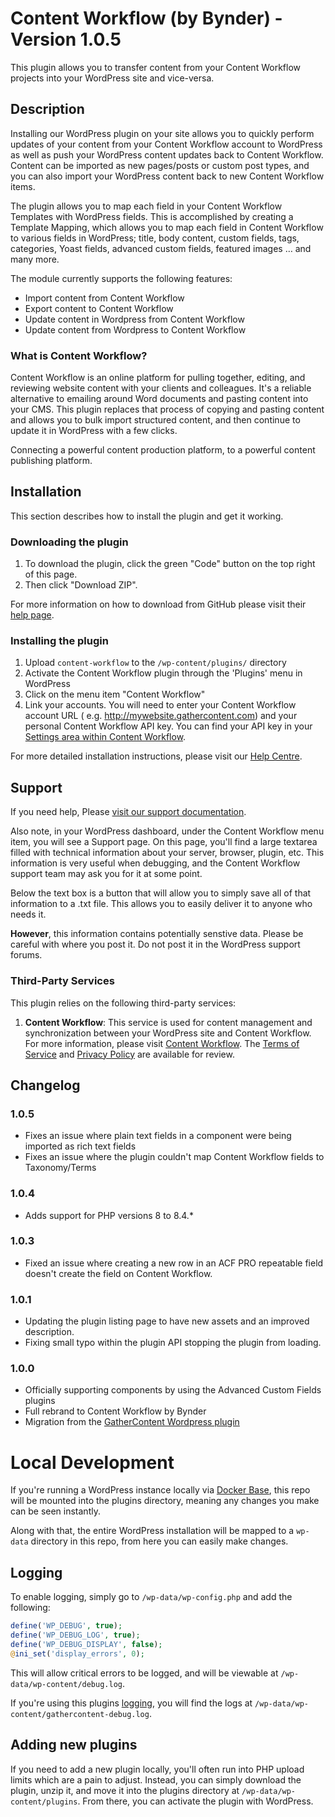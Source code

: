 # Content Workflow (by Bynder) - Version 1.0.5 #

This plugin allows you to transfer content from your Content Workflow projects into your WordPress site and vice-versa.

## Description ##

Installing our WordPress plugin on your site allows you to quickly perform updates of your content from your Content
Workflow account to WordPress as well as push your WordPress content updates back to Content Workflow. Content can be
imported as new pages/posts or custom post types, and you can also import your WordPress content back to new Content
Workflow items.

The plugin allows you to map each field in your Content Workflow Templates with WordPress fields. This is accomplished
by creating a Template Mapping, which allows you to map each field in Content Workflow to various fields in WordPress;
title, body content, custom fields, tags, categories, Yoast fields, advanced custom fields, featured images … and many
more.

The module currently supports the following features:

* Import content from Content Workflow
* Export content to Content Workflow
* Update content in Wordpress from Content Workflow
* Update content from Wordpress to Content Workflow

### What is Content Workflow?

Content Workflow is an online platform for pulling together, editing, and reviewing website content with your clients
and colleagues. It's a reliable alternative to emailing around Word documents and pasting content into your CMS. This
plugin replaces that process of copying and pasting content and allows you to bulk import structured content, and then
continue to update it in WordPress with a few clicks.

Connecting a powerful content production platform, to a powerful content publishing platform.

## Installation ##

This section describes how to install the plugin and get it working.

### Downloading the plugin ###

1. To download the plugin, click the green "Code" button on the top right of this page.
2. Then click "Download ZIP".

For more information on how to download from GitHub please visit
their [help page](https://docs.github.com/en/repositories/working-with-files/using-files/downloading-source-code-archives).

### Installing the plugin ###

1. Upload `content-workflow` to the `/wp-content/plugins/` directory
2. Activate the Content Workflow plugin through the 'Plugins' menu in WordPress
3. Click on the menu item "Content Workflow"
4. Link your accounts. You will need to enter your Content Workflow account URL (
   e.g. http://mywebsite.gathercontent.com) and your personal Content Workflow API key. You can find your API key in
   your [Settings area within Content Workflow](https://gathercontent.com/developers/authentication/).

For more detailed installation instructions, please visit
our [Help Centre](http://help.gathercontent.com/importing-and-exporting-content#wordpress-integration).

## Support ##

If you need help,
Please [visit our support documentation](http://help.gathercontent.com/importing-and-exporting-content#wordpress-integration).

Also note, in your WordPress dashboard, under the Content Workflow menu item, you will see a Support page. On this page,
you'll find a large textarea filled with technical information about your server, browser, plugin, etc. This information
is very useful when debugging, and the Content Workflow support team may ask you for it at some point.

Below the text box is a button that will allow you to simply save all of that information to a .txt file. This allows
you to easily deliver it to anyone who needs it.

**However**, this information contains potentially senstive data. Please be careful with where you post it. Do not post
it in the WordPress support forums.

### Third-Party Services ###

This plugin relies on the following third-party services:

1. **Content Workflow**: This service is used for content management and synchronization between your WordPress site and
   Content Workflow. For more information, please
   visit [Content Workflow](https://www.bynder.com/en/products/content-workflow/).
   The [Terms of Service](https://gathercontent.com/legal/terms-of-service)
   and [Privacy Policy](https://www.bynder.com/en/legal/privacy-policy/) are available for review.

## Changelog

### 1.0.5 ###
* Fixes an issue where plain text fields in a component were being imported as rich text fields
* Fixes an issue where the plugin couldn't map Content Workflow fields to Taxonomy/Terms

### 1.0.4 ###
* Adds support for PHP versions 8 to 8.4.*

### 1.0.3 ###
* Fixed an issue where creating a new row in an ACF PRO repeatable field doesn't create the field on Content Workflow.

### 1.0.1 ###
* Updating the plugin listing page to have new assets and an improved description.
* Fixing small typo within the plugin API stopping the plugin from loading.

### 1.0.0 ###

* Officially supporting components by using the Advanced Custom Fields plugins
* Full rebrand to Content Workflow by Bynder
* Migration from the [GatherContent Wordpress plugin](https://wordpress.org/plugins/gathercontent-import/)

# Local Development
If you're running a WordPress instance locally via [Docker Base](https://github.com/Bynder/gathercontent-docker-base),
this repo will be mounted into the plugins directory, meaning any changes you make can be seen instantly.

Along with that, the entire WordPress installation will be mapped to a `wp-data` directory in this repo, from here you
can easily make changes.

## Logging
To enable logging, simply go to `/wp-data/wp-config.php` and add the following:
```php
define('WP_DEBUG', true);
define('WP_DEBUG_LOG', true);
define('WP_DEBUG_DISPLAY', false);
@ini_set('display_errors', 0);
```

This will allow critical errors to be logged, and will be viewable at `/wp-data/wp-content/debug.log`.

If you're using this plugins [logging](includes/classes/debug.php), you will find the logs at
`/wp-data/wp-content/gathercontent-debug.log`.

## Adding new plugins
If you need to add a new plugin locally, you'll often run into PHP upload limits which are a pain to adjust. Instead,
you can simply download the plugin, unzip it, and move it into the plugins directory at `/wp-data/wp-content/plugins`.
From there, you can activate the plugin with WordPress.
